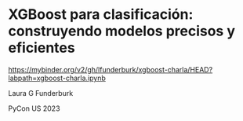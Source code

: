 # XGBoost para clasificación: construyendo modelos precisos y eficientes

https://mybinder.org/v2/gh/lfunderburk/xgboost-charla/HEAD?labpath=xgboost-charla.ipynb

Laura G Funderburk

PyCon US 2023
